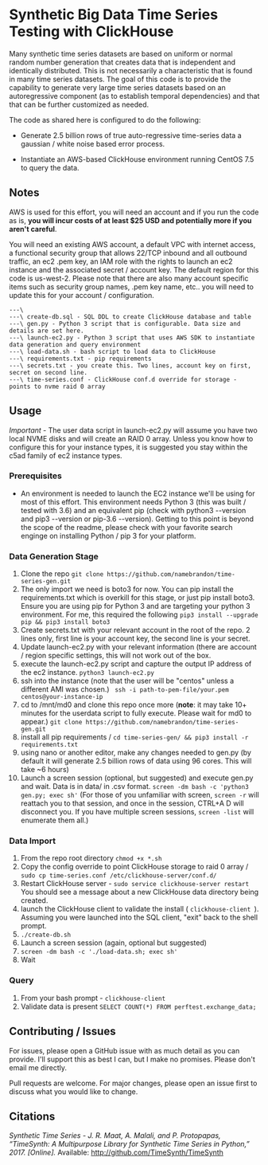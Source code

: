 # Synthetic Big Data Time Series Testing with ClickHouse 

Many synthetic time series datasets are based on uniform or normal random number generation that creates data that is independent and identically distributed. This is not necessarily a characteristic that is found in many time series datasets. The goal of this code is to provide the capability to generate very large time series datasets based on an autoregressive component (as to establish temporal dependencies) and that that can be further customized as needed. 

The code as shared here is configured to do the following:

* Generate 2.5 billion rows of true auto-regressive time-series data a gaussian / white noise based error process. 

* Instantiate an AWS-based ClickHouse environment running CentOS 7.5 to query the data.

## Notes

AWS is used for this effort, you will need an account and if you run the code as is, **you will incur costs of at least $25 USD and potentially more if you aren't careful**. 

You will need an existing AWS account, a default VPC with internet access, a functional security group that allows 22/TCP inbound and all outbound traffic, an ec2 .pem key, an IAM role with the rights to launch an ec2 instance and the associated secret / account key. The default region for this code is us-west-2. Please note that there are also many account specific items such as security group names, .pem key name, etc.. you will need to update this for your account / configuration.


```
---\
---\ create-db.sql - SQL DDL to create ClickHouse database and table
---\ gen.py - Python 3 script that is configurable. Data size and details are set here.
---\ launch-ec2.py - Python 3 script that uses AWS SDK to instantiate data generation and query environment
---\ load-data.sh - bash script to load data to ClickHouse
---\ requirements.txt - pip requirements
---\ secrets.txt - you create this. Two lines, account key on first, secret on second line.
---\ time-series.conf - ClickHouse conf.d override for storage - points to nvme raid 0 array

```

## Usage
*Important* - The user data script in launch-ec2.py will assume you have two local NVME disks and will create an RAID 0 array. Unless you know how to configure this for your instance types, it is suggested you stay within the c5ad family of ec2 instance types. 

### Prerequisites
* An environment is needed to launch the EC2 instance we'll be using for most of this effort. This environment needs Python 3 (this was built / tested with 3.6) and an equivalent pip (check with python3 --version and pip3 --version or pip-3.6 --version). Getting to this point is beyond the scope of the readme, please check with your favorite search enginge on installing Python / pip 3 for your platform.
### Data Generation Stage
1. Clone the repo ```git clone https://github.com/namebrandon/time-series-gen.git```
2. The only import we need is boto3 for now. You can pip install the requirements.txt which is overkill for this stage, or just pip install boto3. Ensure you are using pip for Python 3 and are targeting your python 3 environment. For me, this required the following ``` pip3 install --upgrade pip && pip3 install boto3 ```
2. Create secrets.txt with your relevant account in the root of the repo. 2 lines only, first line is your account key, the second line is your secret.
3. Update launch-ec2.py with your relevant information (there are account / region specific settings, this will not work out of the box.
4. execute the launch-ec2.py script and capture the output IP address of the ec2 instance. ```python3 launch-ec2.py```
5. ssh into the instance (note that the user will be "centos" unless a different AMI was chosen.) ``` ssh -i path-to-pem-file/your.pem centos@your-instance-ip```
6. cd to /mnt/md0 and clone this repo once more (__note__: it may take 10+ minutes for the userdata script to fully execute. Please wait for md0 to appear.) ```git clone https://github.com/namebrandon/time-series-gen.git```
7. install all pip requirements / ```cd time-series-gen/ && pip3 install -r requirements.txt```
8. using nano or another editor, make any changes needed to gen.py (by default it will generate 2.5 billion rows of data using 96 cores. This will take ~6 hours)
9. Launch a screen session (optional, but suggested) and execute gen.py and wait. Data is in data/ in .csv format. ```screen -dm bash -c 'python3 gen.py; exec sh'``` (For those of you unfamiliar with screen, ```screen -r``` will reattach you to that session, and once in the session, CTRL+A D will disconnect you. If you have multiple screen sessions, ```screen -list``` will enumerate them all.)


### Data Import
1. From the repo root directory ```chmod +x *.sh```
2. Copy the config override to point ClickHouse storage to raid 0 array / ```sudo cp time-series.conf /etc/clickhouse-server/conf.d/```
3. Restart ClickHouse server - ```sudo service clickhouse-server restart```
You should see a message about a new ClickHouse data directory being created.
4. launch the ClickHouse client to validate the install ( ```clickhouse-client ```). Assuming you were launched into the SQL client, "exit" back to the shell prompt. 
5. `````./create-db.sh`````
6. Launch a screen session (again, optional but suggested)
7. `````screen -dm bash -c './load-data.sh; exec sh'`````
5. Wait

### Query
1. From your bash prompt - ```clickhouse-client```
2. Validate data is present ```SELECT COUNT(*) FROM perftest.exchange_data;```

## Contributing / Issues
For issues, please open a GitHub issue with as much detail as you can provide. I'll support this as best I can, but I make no promises. Please don't email me directly.

Pull requests are welcome. For major changes, please open an issue first to discuss what you would like to change.

## Citations

*Synthetic Time Series - J. R. Maat, A. Malali, and P. Protopapas, “TimeSynth: A Multipurpose Library for Synthetic Time Series in Python,” 2017. [Online].*
Available: http://github.com/TimeSynth/TimeSynth